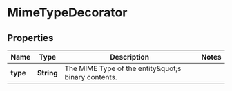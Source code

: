 
# MimeTypeDecorator

## Properties
Name | Type | Description | Notes
------------ | ------------- | ------------- | -------------
**type** | **String** | The MIME Type of the entity\&quot;s binary contents. | 



